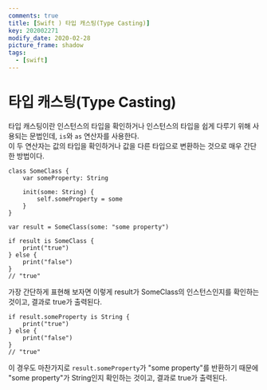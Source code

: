 ```yaml
---
comments: true
title: [Swift ) 타입 캐스팅(Type Casting)]
key: 202002271
modify_date: 2020-02-28
picture_frame: shadow
tags:
  - [swift]
---
```

 
# 타입 캐스팅(Type Casting)
 
타입 캐스팅이란 인스턴스의 타입을 확인하거나 인스턴스의 타입을 쉽게 다루기 위해 사용되는 문법인데, `is`와 `as` 연산자를 사용한다.    
이 두 연산자는 값의 타입을 확인하거나 값을 다른 타입으로 변환하는 것으로 매우 간단한 방법이다.
```
class SomeClass {
    var someProperty: String
    
    init(some: String) {
        self.someProperty = some
    }
}
 
var result = SomeClass(some: "some property")
 
if result is SomeClass {
    print("true")
} else {
    print("false")
}
// "true"
```
가장 간단하게 표현해 보자면 이렇게 result가 SomeClass의 인스턴스인지를 확인하는 것이고, 결과로 true가 출력된다.
```
if result.someProperty is String {
    print("true")
} else {
    print("false")
}
// "true"
```
이 경우도 마찬가지로 `result.someProperty`가 "some property"를 반환하기 때문에 "some property"가 String인지 확인하는 것이고, 결과로 true가 출력된다.
